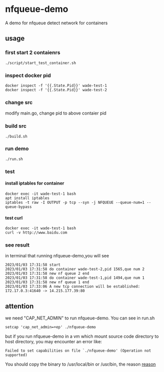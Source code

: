 # nfqueue-demo

A demo for nfqueue detect network for containers

## usage

### first start 2 contaienrs

```
./script/start_test_container.sh
```

### inspect docker pid

```
docker inspect -f '{{.State.Pid}}' wade-test-1
docker inspect -f '{{.State.Pid}}' wade-test-2
```

### change src
modify main.go, change pid to above contaier pid

### build src

```
./build.sh
```

### run demo

```
./run.sh
```

### test

#### install iptables for container

```
docker exec -it wade-test-1 bash
apt install iptables
iptables -t raw -I OUTPUT -p tcp --syn -j NFQUEUE --queue-num=1 --queue-bypass
```

#### test curl

```
docker exec -it wade-test-1 bash
curl -v http://www.baidu.com
```

### see result

in terminal that running nfqueue-demo,you will see

```
2023/01/03 17:31:58 start
2023/01/03 17:31:58 do container wade-test-2,pid 1565,que num 2
2023/01/03 17:31:58 new nf queue 2 end
2023/01/03 17:31:58 do container wade-test-1,pid 1494,que num 1
2023/01/03 17:31:58 new nf queue 1 end
2023/01/03 17:33:06 A new tcp connection will be established: 172.17.0.3:41640 -> 14.215.177.39:80
```

## attention

we need "CAP_NET_ADMIN" to run nfqueue-demo. You can see in run.sh

```
setcap 'cap_net_admin=+ep' ./nfqueue-demo
```

but if you run nfqueue-demo in a vm which mount source code directory to host directory, you may encounter an error like:

```
Failed to set capabilities on file `./nfqueue-demo' (Operation not supported)
```

You should copy the binary to /usr/local/bin or /usr/bin, the reason [reason](https://stackoverflow.com/questions/29099797/raw-capture-capabilities-cap-net-raw-cap-net-admin-not-working-outside-usr-b)


